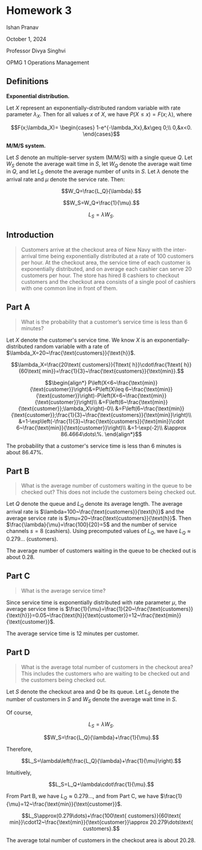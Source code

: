 # Homework 3

Ishan Pranav

October 1, 2024

Professor Divya Singhvi

OPMG 1 Operations Management

## Definitions

__Exponential distribution.__

Let $X$ represent an exponentially-distributed random variable with rate
parameter $\lambda_X$. Then for all values $x$ of $X$, we have
$P(X\leq x)=F(x;\lambda)$, where

$$F(x;\lambda_X)=
\begin{cases}
1-e^{-\lambda_Xx},&x\geq 0;\\
0,&x<0.
\end{cases}$$

__M/M/S system.__

Let $S$ denote an multiple-server system (M/M/S) with a single queue $Q$. Let
$W_S$ denote the average wait time in $S$, let $W_Q$ denote the average wait
time in $Q$, and let $L_S$ denote the average number of units in $S$. Let
$\lambda$ denote the arrival rate and $\mu$ denote the service rate. Then:

$$W_Q=\frac{L_Q}{\lambda}.$$

$$W_S=W_Q+\frac{1}{\mu}.$$

$$L_S=\lambda W_S.$$

## Introduction

> Customers arrive at the checkout area of New Navy with the inter-arrival time
> being exponentially distributed at a rate of 100 customers per hour. At the
> checkout area, the service time of each customer is exponentially distributed,
> and on average each cashier can serve 20 customers per hour. The store has
> hired 8 cashiers to checkout customers and the checkout area consists of a
> single pool of cashiers with one common line in front of them.

## Part A

> What is the probability that a customer’s service time is less than 6 minutes?

Let $X$ denote the customer's service time. We know $X$ is an
exponentially-distributed random variable with a rate of
$\lambda_X=20~\frac{\text{customers}}{\text{h}}$.

$$\lambda_X=\frac{20\text{ customers}}{1\text{ h}}\cdot\frac{1\text{ h}}{60\text{ min}}=\frac{1}{3}~\frac{\text{customers}}{\text{min}}.$$

$$\begin{align*}
P\left(X<6~\frac{\text{min}}{\text{customer}}\right)&=P\left(X\leq 6~\frac{\text{min}}{\text{customer}}\right)-P\left(X=6~\frac{\text{min}}{\text{customer}}\right)\\
&=F\left(6~\frac{\text{min}}{\text{customer}};\lambda_X\right)-0\\
&=F\left(6~\frac{\text{min}}{\text{customer}};\frac{1}{3}~\frac{\text{customers}}{\text{min}}\right)\\
&=1-\exp\left(-\frac{1}{3}~\frac{\text{customers}}{\text{min}}\cdot 6~\frac{\text{min}}{\text{customer}}\right)\\
&=1-\exp(-2)\\
&\approx 86.4664\dots\%.
\end{align*}$$

The probability that a customer's service time is less than 6 minutes is about
86.47%.

## Part B

> What is the average number of customers waiting in the queue to be checked
> out? This does not include the customers being checked out.

Let $Q$ denote the queue and $L_Q$ denote its average length. The average
arrival rate is $\lambda=100~\frac{\text{customers}}{\text{h}}$ and the average
service rate is $\mu=20~\frac{\text{customers}}{\text{h}}$.
Then $\frac{\lambda}{\mu}=\frac{100}{20}=5$ and the number of service channels
$s=8$ (cashiers). Using precomputed values of $L_Q$, we have $L_Q\approx 0.279\dots$
(customers).

The average number of customers waiting in the queue to be checked out is about
0.28.

## Part C

> What is the average service time?

Since service time is exponentially distributed with rate parameter $\mu$, the
average service time is
$\frac{1}{\mu}=\frac{1}{20~\frac{\text{customers}}{\text{h}}}=0.05~\frac{\text{h}}{\text{customer}}=12~\frac{\text{min}}{\text{customer}}$.

The average service time is 12 minutes per customer.

## Part D

> What is the average total number of customers in the checkout area? This
> includes the customers who are waiting to be checked out and the customers
> being checked out.

Let $S$ denote the checkout area and $Q$ be its queue. Let $L_S$ denote the
number of customers in $S$ and $W_S$ denote the average wait time in $S$.

Of course,

$$L_S=\lambda W_S.$$

$$W_S=\frac{L_Q}{\lambda}+\frac{1}{\mu}.$$

Therefore,

$$L_S=\lambda\left(\frac{L_Q}{\lambda}+\frac{1}{\mu}\right).$$

Intuitively,

$$L_S=L_Q+\lambda\cdot\frac{1}{\mu}.$$

From Part B, we have $L_Q\approx 0.279\dots$, and from Part C, we have
$\frac{1}{\mu}=12~\frac{\text{min}}{\text{customer}}$.

$$L_S\approx(0.279\dots)+\frac{100\text{ customers}}{60\text{ min}}\cdot12~\frac{\text{min}}{\text{customer}}\approx 20.279\dots\text{ customers}.$$

The average total number of customers in the checkout area is about 20.28.
